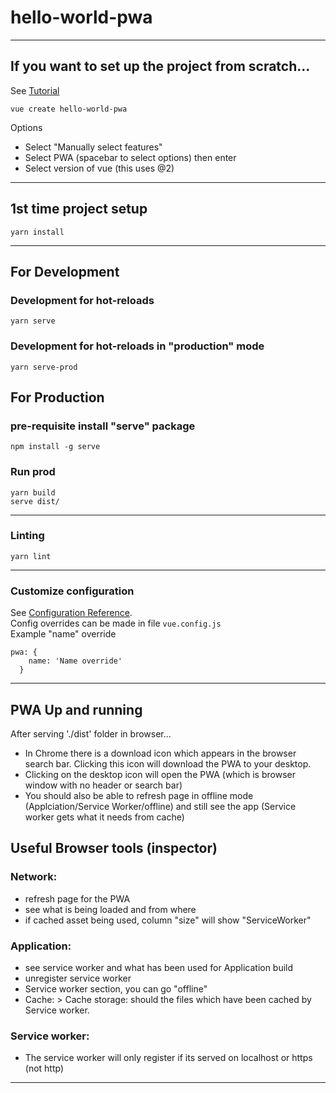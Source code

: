 # hello-world-pwa
____
## If you want to set up the project from scratch...
See [Tutorial](https://www.youtube.com/watch?v=15Yr-J4X34M)

```
vue create hello-world-pwa
```

Options
- Select "Manually select features"
- Select PWA (spacebar to select options) then enter
- Select version of vue (this uses @2)

____

## 1st time project setup
```
yarn install
```
____
## For Development
### Development for hot-reloads
```
yarn serve
```
### Development for hot-reloads in "production" mode
```
yarn serve-prod
```
## For Production

### pre-requisite install "serve" package
```
npm install -g serve
```
### Run prod
```
yarn build
serve dist/
```

____
### Linting
```
yarn lint
```
____
### Customize configuration
See [Configuration Reference](https://cli.vuejs.org/config/).
<br />
Config overrides can be made in file `vue.config.js`
<br />
Example "name" override
```
pwa: {
    name: 'Name override'
  }
```
____

## PWA Up and running
After serving './dist' folder in browser...
- In Chrome there is a download icon which appears in the browser search bar. Clicking this icon will download the PWA to your desktop.
- Clicking on the desktop icon will open the PWA (which is browser window with no header or search bar)
- You should also be able to refresh page in offline mode (Applciation/Service Worker/offline) and still see the app (Service worker gets what it needs from cache)
## Useful Browser tools (inspector)
### Network:
- refresh page for the PWA
- see what is being loaded and from where
- if cached asset being used, column "size" will show "ServiceWorker"
### Application:
- see service worker and what has been used for Application build
- unregister service worker
- Service worker section, you can go "offline"
- Cache: > Cache storage: should the files which have been cached by Service worker.
### Service worker:
- The service worker will only register if its served on localhost or https (not http)
____
